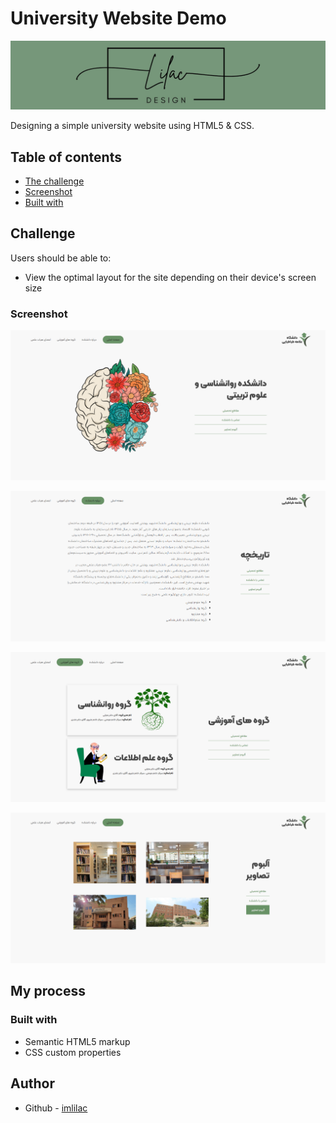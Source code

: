 # University Website Demo

![logo](https://github.com/imlilac/instagram-card/blob/main/img/banner.jpg)

Designing a simple university website using HTML5 & CSS.

## Table of contents

-  [The challenge](#the-challenge)
-  [Screenshot](#screenshot)
-  [Built with](#built-with)

## Challenge

Users should be able to:

-  View the optimal layout for the site depending on their device's screen size

### Screenshot

![](https://github.com/imlilac/university-demo/blob/main/secreenshot%20(1).png)

![](https://github.com/imlilac/university-demo/blob/main/secreenshot%20(2).png)

![](https://github.com/imlilac/university-demo/blob/main/secreenshot%20(3).png)

![](https://github.com/imlilac/university-demo/blob/main/screen%20(1).png)

## My process

### Built with

-  Semantic HTML5 markup
-  CSS custom properties

## Author

-  Github - [imlilac](https://github.com/imlilac)
